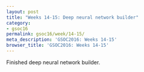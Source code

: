 ```yaml
---
layout: post
title: "Weeks 14-15: Deep neural network builder"
category:
- gsoc16
permalink: gsoc16/week/14-15/
meta_description: 'GSOC2016: Weeks 14-15'
browser_title: 'GSOC2016: Weeks 14-15'
---
```


Finished deep neural network builder.